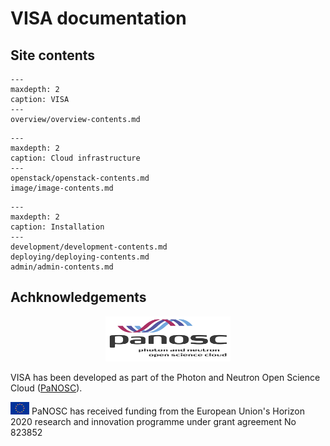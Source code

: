 # VISA documentation

## Site contents

```{toctree}
---
maxdepth: 2
caption: VISA
---
overview/overview-contents.md
```

```{toctree}
---
maxdepth: 2
caption: Cloud infrastructure
---
openstack/openstack-contents.md
image/image-contents.md
```

```{toctree}
---
maxdepth: 2
caption: Installation
---
development/development-contents.md
deploying/deploying-contents.md
admin/admin-contents.md
```

## Achknowledgements


<p align="center">
  <img src="_static/images/panosc.png" width="200px"/>

  VISA has been developed as part of the Photon and Neutron Open Science Cloud (<a href="http://www.panosc.eu" target="_blank">PaNOSC</a>).
</p>


![](_static/images/eu_flag_yellow_low.jpg) PaNOSC has received funding from the European Union's Horizon 2020 research and innovation programme under grant agreement No 823852
